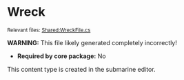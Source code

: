 # Wreck

<sup>Relevant files: [Shared:WreckFile.cs](https://github.com/Regalis11/Barotrauma/blob/master/Barotrauma/BarotraumaShared/SharedSource/ContentManagement/ContentFile/WreckFile.cs)</sup>

**WARNING:** This file likely generated completely incorrectly!

- **Required by core package:** No

This content type is created in the submarine editor.